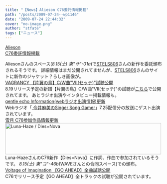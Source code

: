 ```yaml
---
title: "【News】Alieson C76委託情報掲載"
path: "/posts/2009-07-24--wp1146"
date: "2009-07-24 22:44:32"
cover: "no-image.png"
author: "stfate"
tags: ["ニュース"]
---
```


<style type="text/css">
<!--
p {white-space: pre-wrap};
-->
</style>

<a class="topics" href="http://www.alieson.net/" target="_blank">Alieson C76委託情報掲載</a>
<div class="news">Aliesonさんのスペース(<em>8.15(土) 東"サ"-01a</em>)で<a href="http://www.stels806.com/" target="_blank">STELS806</a>さんの新作を委託頒布されるそうです。
詳細情報はまだ公開されてませんが、<a href="http://www.stels806.com/" target="_blank">STELS806</a>さんのサイトに新作のジャケット？らしき画像が。</div>
<a class="topics" href="http://www.vagrancy.jp/" target="_blank">VAGRANCY 【片翼の鳥】C/W曲"Ⅶ(セッテ)"試聴公開</a>
<div class="news">8.19リリース予定の新譜【片翼の鳥】C/W曲"Ⅶ(セッテ)"の試聴が<a href="http://www.animate.tv/pv/detail.php?id=pcd090611a" target="_blank">こちら</a>で公開されてます。
あとラジオ出演やインタビュー掲載情報も。</div>
<a class="topics" href="http://www.gentleecho.net/info.html" target="_blank">gentle echo Information(webラジオ出演情報)更新</a>
<div class="news">Webラジオ「<a href="http://www.famitsu.com/blog/asami_ssg/" target="_blank"> 今井麻美のSinger Song Gamer</a>」7.25配信分の放送にゲスト出演されています。</div>
<a class="topics" href="http://aonokioku.sakura.ne.jp/setsugetsu/" target="_blank">雪月 C76参加作品情報更新</a>
<div class="news"><a href="http://www.luna-haze.com/" target="_blank"><img src="http://www.luna-haze.com/images/c76_banner01.jpg" width="500" height="100" border="0" alt="Luna-Haze / Dies=Nova"></a>
Luna-HazeさんのC76新作【Dies=Nova】に作詞、作曲で参加されているそうです。
<em>8.15(土) 東"コ"-46b</em>(WAVEさんとの合同スペース)での頒布。</div>
<a class="topics" href="http://www.voltagenation.com/" target="_blank">Voltage of Imagination 【GO AHEAD】全曲試聴公開</a>
<div class="news">C76でリリース予定【GO AHEAD】全トラックの試聴が公開されています。</div>
